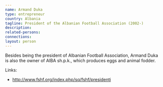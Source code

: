 ```yaml
---
name: Armand Duka
type: entrepreneur
country: Albania
tagline: President of the Albanian Football Association (2002-)
description:
related-persons:
connections:
layout: person
---
```

Besides being the president of Albanian Football Association, Armand Duka is also the owner of AIBA sh.p.k., which produces eggs and animal fodder.

Links:
* <http://www.fshf.org/index.php/sq/fshf/presidenti>
